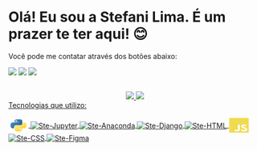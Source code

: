 # Olá! Eu sou a Stefani Lima. É um prazer te ter aqui! 😊

<div> 
Você pode me contatar através dos botões abaixo: 

 <a href="https://www.linkedin.com/in/1stefanilima/" target="_blank"><img src="https://img.shields.io/badge/-LinkedIn-%230077B5?style=for-the-badge&logo=linkedin&logoColor=white" target="_blank"></a> 
 <a href = "mailto:stefani_contato@live.com"><img src="https://img.shields.io/badge/Microsoft_Outlook-0078D4?style=for-the-badge&logo=microsoft-outlook&logoColor=white" target="_blank"></a>
 <a href="https://www.instagram.com/stemalima/" target="_blank"><img src="https://img.shields.io/badge/-Instagram-%23E4405F?style=for-the-badge&logo=instagram&logoColor=white" target="_blank"></a>
 </div>
 
 ##
 
<div align="center">
  <a href="https://github.com/stefanimalima">
  <img width="48%" src="https://github-readme-stats.vercel.app/api?username=stefanimalima&show_icons=true&theme=radical&include_all_commits=true&count_private=true"/>
   <img width="50%" src="https://github-readme-stats.vercel.app/api/top-langs/?username=stefanimalima&layout=compact&langs_count=7&theme=radical"/>
    
</div></div>
Tecnologias que utilizo:
<div style="display: inline_block"><br>
  <img align="center" alt="Ste-Python" height="30" width="40" src="https://raw.githubusercontent.com/devicons/devicon/master/icons/python/python-original.svg">  
  <img align="center" alt="Ste-Jupyter" height="30" width="40" src="https://cdn.jsdelivr.net/gh/devicons/devicon/icons/jupyter/jupyter-original-wordmark.svg" />
  <img align="center" alt="Ste-Anaconda" height="30" width="40" src="https://cdn.jsdelivr.net/gh/devicons/devicon/icons/anaconda/anaconda-original.svg" />     
  <img align="center" alt="Ste-Django" height="30" width="30" src="https://cdn.jsdelivr.net/gh/devicons/devicon/icons/django/django-plain.svg" />
  <img align="center" alt="Ste-HTML" height="30" width="40" src="https://cdn.jsdelivr.net/gh/devicons/devicon/icons/html5/html5-original.svg" />
  <img align="center" alt="Ste-JS" height="30" width="40" src="https://raw.githubusercontent.com/devicons/devicon/master/icons/javascript/javascript-plain.svg">
  <img align="center" alt="Ste-CSS" height="30" width="40" src="https://cdn.jsdelivr.net/gh/devicons/devicon/icons/css3/css3-original.svg" />
  <img align="center" alt="Ste-Figma" height="30" width="40" src="https://cdn.jsdelivr.net/gh/devicons/devicon/icons/figma/figma-original.svg" /> 
</div>
  
  ## 

